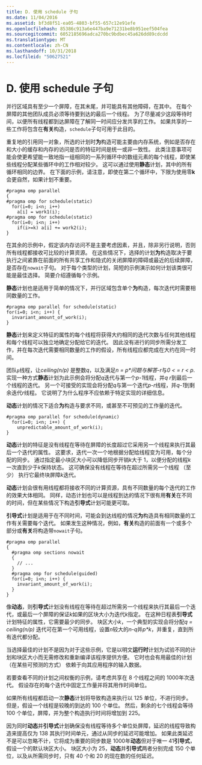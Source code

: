 ```yaml
---
title: D. 使用 schedule 子句
ms.date: 11/04/2016
ms.assetid: bf3d8f51-ea05-4803-bf55-657c12e91efe
ms.openlocfilehash: 85386c913a6e447ba9e71231be8b951eef504fea
ms.sourcegitcommit: 6052185696adca270bc9bdbec45a626dd89cdcdd
ms.translationtype: MT
ms.contentlocale: zh-CN
ms.lasthandoff: 10/31/2018
ms.locfileid: "50627521"
---
```

# <a name="d-using-the-schedule-clause"></a>D. 使用 schedule 子句

并行区域具有至少一个屏障，在其末尾，并可能具有其他障碍，在其中。 在每个屏障的其他团队成员必须等待要到达的最后一个线程。 为了尽量减少这段等待时间，以便所有线程都到达屏障在了解同一时间应分发共享的工作。 如果共享的一些工作将包含在**有关**构造，`schedule`子句可用于此目的。

重复地的引用同一对象，所选的计划时**为**构造可能主要由内存系统，例如是否存在和大小的缓存和内存的访问是否的特征时间是统一或非一致性。 此类注意事项可能会使更希望能一致地指一组相同的一系列循环中的数组元素的每个线程，即使某些线程分配某些循环中的工作相对较少。 这可以通过使用**静态**计划，其中的所有循环相同的边界。 在下面的示例，请注意，即使在第二个循环中，下限为使用零**k**会更自然，如果计划不重要。

```
#pragma omp parallel
{
#pragma omp for schedule(static)
  for(i=0; i<n; i++)
    a[i] = work1(i);
#pragma omp for schedule(static)
  for(i=0; i<n; i++)
    if(i>=k) a[i] += work2(i);
}
```

在其余的示例中，假定该内存访问不是主要考虑因素，并且，除非另行说明，否则所有线程都接收可比较的计算资源。 在这些情况下，选择的计划**为**构造取决于要执行之间紧靠在前面的所有共享工作和隐式的关闭屏障的障碍或最近的后续屏障，是否存在`nowait`子句。 对于每个类型的计划，简短的示例演示如何计划该类很可能是最佳选择。 简要介绍遵循每个示例。

**静态**计划也是适用于简单的情况下，并行区域包含单个**为**构造，每次迭代时需要相同数量的工作。

```
#pragma omp parallel for schedule(static)
for(i=0; i<n; i++) {
  invariant_amount_of_work(i);
}
```

**静态**计划来定义特征的属性的每个线程将获得大约相同的迭代次数与任何其他线程和每个线程可以独立地确定分配给它的迭代。 因此没有进行的同步所需分发工作，并在每次迭代需要相同数量的工作的假设，所有线程应都完成在大约在同一时间。

团队`p`线程，让*ceiling(n/p)* 是整数*q*，以及满足*n = p\*问题与解答-r*与*0 < = r < p*. 实现一种方式**静态**计划为此示例会将分配*q*迭代与第一个*p-1*线程，并*q r*到最后一个线程的迭代。  另一个可接受的实现会将分配*q*与第一个迭代*p-r*线程，并*q-1*到剩余迭代*r*线程。 它说明了为什么程序不应依赖于特定实现的详细信息。

**动态**计划的情况下适合**为**构造与要求不同，或甚至不可预见的工作量的迭代。

```
#pragma omp parallel for schedule(dynamic)
  for(i=0; i<n; i++) {
    unpredictable_amount_of_work(i);
}
```

**动态**计划的特征是没有线程在等待在屏障的长度超过它采用另一个线程来执行其最后一个迭代的属性。 这要求，迭代一次一个地根据分配给线程变为可用，每个分配的同步。 通过指定最小块区大小可以降低同步开销*k*大于 1，以便分配的线程*k*一次直到少于*k*保持状态。 这可确保没有线程在等待在超过所需另一个线程 （至少） 执行它最终块屏障*k*迭代。

**动态**计划会很有用线程都将接收不同的计算资源，具有不同数量的每个迭代的工作的效果大体相同。 同样，动态计划也可以是线程到达的情况下很有用**有关**在不同的时间，但在某些情况下构造**引导式**计划可能更可取。

**引导式**计划是适用于在不同时间，可能会到达线程的情况**为**构造具有相同数量的工作有关需要每个迭代。 如果发生这种情况，例如，**有关**构造的前面有一个或多个部分或**有关**将构造带`nowait`子句。

```
#pragma omp parallel
{
  #pragma omp sections nowait
  {
    // ...
  }
  #pragma omp for schedule(guided)
  for(i=0; i<n; i++) {
    invariant_amount_of_work(i);
  }
}
```

像**动态**，则**引导式**计划没有线程在等待在超过所需另一个线程来执行其最后一个迭代，或最后一个屏障的保证*k*如果的区块大小为迭代*k*指定。 在这种日程表**引导式**计划特征的属性，它需要最少的同步。 块区大小*k*，一个典型的实现会将分配*q = ceiling(n/p)* 迭代可在第一个可用线程，设置*n*较大的*n-q*并*p\*k*，并重复，直到所有迭代都分配。

当选择最佳的计划不是因为对于这些示例，它是以明文**运行时**计划为试验不同的计划和块区大小而无需修改和重新编译该程序提供方便。 它时也会有用最佳的计划 （在某些可预测的方式） 依赖于向其应用程序的输入数据。

若要查看不同的计划之间权衡的示例，请考虑共享在 8 个线程之间的 1000年次迭代。 假设存在的每个迭代中固定工作量并将其用作时间单位。

如果所有线程都启动一次**静态**计划将导致构造来执行以 125 单位，不进行同步。 但是，假设一个线程是较晚的到达的 100 个单位。 然后，剩余的七个线程会等待 100 个单位，屏障，并为整个构造执行时间将增加到 225。

因为同时**动态**并**引导式**计划确保没有线程等待多个单位处屏障，延迟的线程导致构造来提高仅为 138 其执行时间单元，通过从同步的延迟可能增加。 如果此类延迟不是可以忽略不计，它将成为重要的同步数是 1000年**动态**但对于唯一 41**引导式**，假设一个的默认块区大小。 块区大小为 25，**动态**并**引导式**两者分别完成 150 个单位，以及从所需同步时，只有 40 个和 20 的现在数的任何延迟。